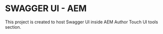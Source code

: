 # SWAGGER UI - AEM

This project is created to host Swagger UI inside AEM Author Touch UI tools section.
